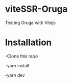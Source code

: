 # viteSSR-Oruga
Testing Oruga with Vitejs

# Installation
-Clone this repo

-yarn install

-yarn dev
